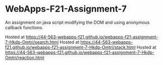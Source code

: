 # WebApps-F21-Assignment-7
An assignment on java script modifying the DOM and using anonymous callback functions.

Hosted at https://44-563-webapps-f21.github.io/webapps-f21-assignment-7-Hkdp-Omtri/search.html
Hosted at https://44-563-webapps-f21.github.io/webapps-f21-assignment-7-Hkdp-Omtri/stack.html
Hosted at https://44-563-webapps-f21.github.io/webapps-f21-assignment-7-Hkdp-Omtri/reaction.html

